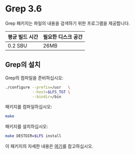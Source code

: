 # Grep 3.6

Grep 패키지는 파일의 내용을 검색하기 위한 프로그램을 제공합니다.

| 평균 빌드 시간 | 필요한 디스크 공간 |
| --- | --- |
| 0.2 SBU | 26MB |

## Grep의 설치

Grep의 컴파일을 준비하십시오:

```sh
./configure --prefix=/usr   \
            --host=$LFS_TGT \
            --bindir=/bin
```

패키지를 컴파일하십시오:

```sh
make
```

패키지를 설치하십시오:

```sh
make DESTDIR=$LFS install
```

이 패키지의 자세한 내용은 [여기](/8/33.html)를 참고하십시오.